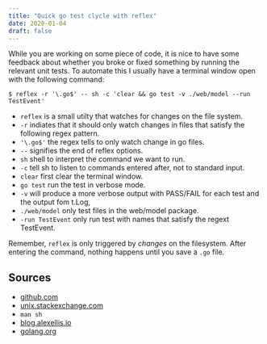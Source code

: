 ```yaml
---
title: "Quick go test clycle with reflex"
date: 2020-01-04
draft: false
---
```


While you are working on some piece of code, it is nice to have some feedback about whether you broke or fixed something by running the relevant unit tests. To automate this I usually have a terminal window open with the following command:<!-- more -->

```
$ reflex -r '\.go$' -- sh -c 'clear && go test -v ./web/model --run TestEvent'
```

* `reflex` is a small utilty that watches for changes on the file system.
* `-r` indiates that it should only watch changes in files that satisfy the following regex pattern.
* `'\.go$'` the regex tells to only watch change in go files.
* `--` signifies the end of reflex options.
* `sh` shell to interpret the command we want to run.
* `-c` tell sh to listen to commands entered after, not to standard input.
* `clear` first clear the terminal window.
* `go test` run the test in verbose mode.
* `-v` will produce a more verbose output with PASS/FAIL for each test and the output fom t.Log,
* `./web/model` only test files in the web/model package.
* `-run TestEvent` only run test with names that satisfy the regext TestEvent.

Remember, `reflex` is only triggered by _changes_ on the filesystem. After entering the command, nothing happens until you save a `.go` file.

## Sources

* [github.com](https://github.com/cespare/reflex)
* [unix.stackexchange.com](https://unix.stackexchange.com/questions/11376/what-does-double-dash-mean)
* `man sh`
* [blog.alexellis.io](https://blog.alexellis.io/golang-writing-unit-tests/)
* [golang.org](https://golang.org/cmd/go/#hdr-Testing_flags)
